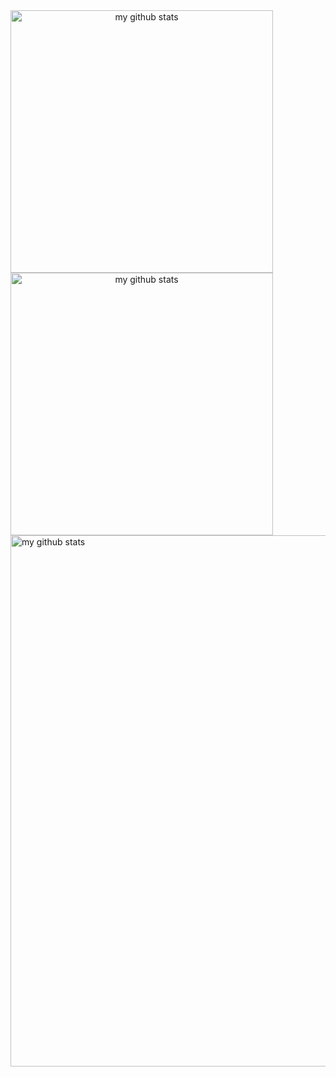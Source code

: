 
<a align="center" href="#">
<img src="https://github-readme-stats.vercel.app/api?username=Deja-vuuu&show_icons=true&theme=onedark" alt="my github stats" width="420"/>               <img src="https://github-readme-streak-stats.herokuapp.com?user=Deja-vuuu&theme=monokai-metallian&date_format=j%2Fn%5B%2FY%5D&background=2D3036&fire=C66C73&stroke=BCA772&ring=BCA772&sideLabels=C66C73" alt="my github stats" width="420"/>
</a>


<img src="https://activity-graph.herokuapp.com/graph?username=Deja-vuuu&bg_color=2D3036&color=C66C73&line=BCA772&point=24292e&area=true&hide_border=true" alt="my github stats" width="850"/>   
